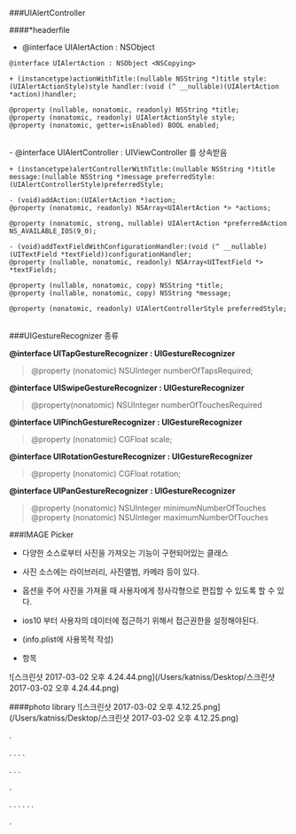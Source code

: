###UIAlertController

####*headerfile



-  @interface UIAlertAction : NSObject 

```
@interface UIAlertAction : NSObject <NSCopying>

+ (instancetype)actionWithTitle:(nullable NSString *)title style:(UIAlertActionStyle)style handler:(void (^ __nullable)(UIAlertAction *action))handler;

@property (nullable, nonatomic, readonly) NSString *title;
@property (nonatomic, readonly) UIAlertActionStyle style;
@property (nonatomic, getter=isEnabled) BOOL enabled;
```


<br>
-  @interface UIAlertController : UIViewController 를 상속받음


```
+ (instancetype)alertControllerWithTitle:(nullable NSString *)title message:(nullable NSString *)message preferredStyle:(UIAlertControllerStyle)preferredStyle;

- (void)addAction:(UIAlertAction *)action;
@property (nonatomic, readonly) NSArray<UIAlertAction *> *actions;

@property (nonatomic, strong, nullable) UIAlertAction *preferredAction NS_AVAILABLE_IOS(9_0);

- (void)addTextFieldWithConfigurationHandler:(void (^ __nullable)(UITextField *textField))configurationHandler;
@property (nullable, nonatomic, readonly) NSArray<UITextField *> *textFields;

@property (nullable, nonatomic, copy) NSString *title;
@property (nullable, nonatomic, copy) NSString *message;

@property (nonatomic, readonly) UIAlertControllerStyle preferredStyle;
```




<br>
###UIGestureRecognizer 종류

**@interface UITapGestureRecognizer : UIGestureRecognizer**
> @property (nonatomic) NSUInteger  numberOfTapsRequired;  


**@interface UISwipeGestureRecognizer : UIGestureRecognizer**
>@property(nonatomic) NSUInteger                        numberOfTouchesRequired 

**@interface UIPinchGestureRecognizer : UIGestureRecognizer**

>@property (nonatomic)          CGFloat scale;


**@interface UIRotationGestureRecognizer : UIGestureRecognizer**

>@property (nonatomic)          CGFloat rotation; 

**@interface UIPanGestureRecognizer : UIGestureRecognizer** 

>@property (nonatomic)          NSUInteger minimumNumberOfTouches    
@property (nonatomic)          NSUInteger maximumNumberOfTouches


###IMAGE Picker

- 다양한 소스로부터 사진을 가져오는 기능이 구현되어있는 클래스
- 사진 소스에는 라이브러리, 사진앨범, 카메라 등이 있다.
- 옵션을 주어 사진을 가져올 때 사용자에게 정사각형으로 편집할 수 있도록 할 수 있다.

- ios10 부터 사용자의 데이터에 접근하기 위해서 접근권한을 설정해야된다.
- (info.plist에 사용목적 작성)
- 항목


![스크린샷 2017-03-02 오후 4.24.44.png](/Users/katniss/Desktop/스크린샷 2017-03-02 오후 4.24.44.png)


####photo library
![스크린샷 2017-03-02 오후 4.12.25.png](/Users/katniss/Desktop/스크린샷 2017-03-02 오후 4.12.25.png)


.



.
.
.
.

.
.
.








.

.
.
.
.
.
.

.




